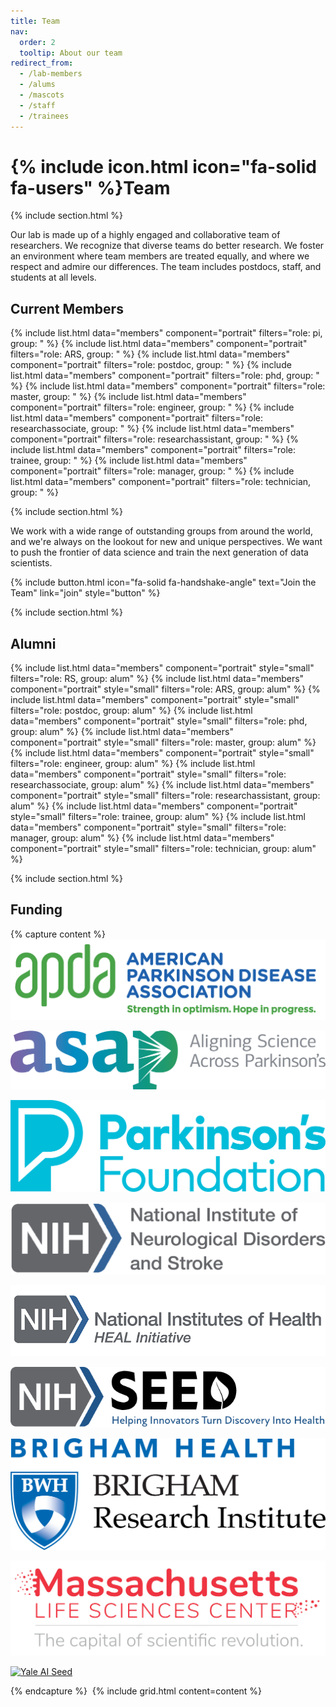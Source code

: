 ```yaml
---
title: Team
nav:
  order: 2
  tooltip: About our team
redirect_from:
  - /lab-members
  - /alums
  - /mascots
  - /staff
  - /trainees
---
```


# {% include icon.html icon="fa-solid fa-users" %}Team

{% include section.html %}

Our lab is made up of a highly engaged and collaborative team of researchers.
We recognize that diverse teams do better research.
We foster an environment where team members are treated equally, and where we respect and admire our differences.
The team includes postdocs, staff, and students at all levels.

## Current Members

{% include list.html  data="members"  component="portrait"  filters="role: pi, group: " %}
{% include list.html  data="members"  component="portrait"  filters="role: ARS, group: " %}
{% include list.html  data="members"  component="portrait"  filters="role: postdoc, group: " %}
{% include list.html  data="members"  component="portrait"  filters="role: phd, group: " %}
{% include list.html  data="members"  component="portrait"  filters="role: master, group: " %}
{% include list.html  data="members"  component="portrait"  filters="role: engineer, group: " %}
{% include list.html  data="members"  component="portrait"  filters="role: researchassociate, group: " %}
{% include list.html  data="members"  component="portrait"  filters="role: researchassistant, group: " %}
{% include list.html  data="members"  component="portrait"  filters="role: trainee, group: " %}
{% include list.html  data="members"  component="portrait"  filters="role: manager, group: " %}
{% include list.html  data="members"  component="portrait"  filters="role: technician, group: " %}


{% include section.html %}

We work with a wide range of outstanding groups from around the world, and we're always on the lookout for new and unique perspectives.
We want to push the frontier of data science and train the next generation of data scientists.

{%
  include button.html
  icon="fa-solid fa-handshake-angle"
  text="Join the Team"
  link="join"
  style="button"
%}

{% include section.html %}


## Alumni

{% include list.html  data="members"  component="portrait"  style="small" filters="role: RS, group: alum" %}
{% include list.html  data="members"  component="portrait"  style="small" filters="role: ARS, group: alum" %}
{% include list.html  data="members"  component="portrait"  style="small" filters="role: postdoc, group: alum" %}
{% include list.html  data="members"  component="portrait"  style="small" filters="role: phd, group: alum" %}
{% include list.html  data="members"  component="portrait"  style="small" filters="role: master, group: alum" %}
{% include list.html  data="members"  component="portrait"  style="small" filters="role: engineer, group: alum" %}
{% include list.html  data="members"  component="portrait"  style="small" filters="role: researchassociate, group: alum" %}
{% include list.html  data="members"  component="portrait"  style="small" filters="role: researchassistant, group: alum" %}
{% include list.html  data="members"  component="portrait"  style="small" filters="role: trainee, group: alum" %}
{% include list.html  data="members"  component="portrait"  style="small" filters="role: manager, group: alum" %}
{% include list.html  data="members"  component="portrait"  style="small" filters="role: technician, group: alum" %}

{% include section.html %}

## Funding

{% capture content %}
[![American Parkinson's Disease Association](/images/team/apda-logo.png)](https://www.apdaparkinson.org)

[![Aligning Science Across Parkinson’s](/images/team/ASAP-logo.png)](https://parkinsonsroadmap.org)

[![Parkinson's Foundation](/images/team/pdf-logo.png)](https://www.parkinson.org/)

[![National Institute of Neurological Disorders and Stroke](/images/team/ninds-logo.png)](https://www.ninds.nih.gov/)

[![NIH Heal Initiative](/images/team/heal-logo.png)](https://heal.nih.gov)

[![NIH Small Business Innovation Research](/images/team/seed-logo.png)](https://seed.nih.gov)

[![Brigham Research Institute](/images/team/BRI-logo.png)](https://www.discoverbrigham.org/)

[![Massachusetts Life Sciences Center](/images/team/MLSC-logo.jpeg)](https://www.masslifesciences.com)

[![Yale AI Seed](https://upload.wikimedia.org/wikipedia/commons/6/6e/Yale_University_logo.svg)](https://ai.yale.edu/seed-grants-2025)

{% endcapture %}
​
{% include grid.html content=content %}

